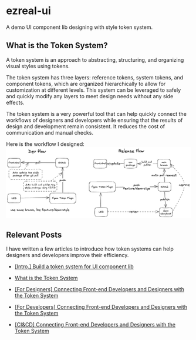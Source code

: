 # ezreal-ui

A demo UI component lib designing with style token system.

## What is the Token System?

A token system is an approach to abstracting, structuring, and organizing visual styles using tokens.

The token system has three layers: reference tokens, system tokens, and component tokens, which are organized hierarchically to allow for customization at different levels. This system can be leveraged to safely and quickly modify any layers to meet design needs without any side effects.

The token system is a very powerful tool that can help quickly connect the workflows of designers and developers while ensuring that the results of design and development remain consistent. It reduces the cost of communication and manual checks.

Here is the workflow I designed:
![workflow](./images/CI&CD%20workflow.png)

## Relevant Posts

I have written a few articles to introduce how token systems can help designers and developers improve their efficiency.

- [[Intro.] Build a token system for UI component lib](https://www.tory.cool/blog/intro-build-a-token-system-for-ui-component-lib)

- [What is the Token System](https://www.tory.cool/blog/what-is-the-token-system)

- [[For Designers] Connecting Front-end Developers and Designers with the Token System](https://www.tory.cool/blog/for-designers-connecting-front-end-developers-and-designers-with-the-token-system)

- [[For Developers] Connecting Front-end Developers and Designers with the Token System](https://www.tory.cool/blog/for-developers-connecting-front-end-developers-and-designers-with-the-token-system)

- [[CI&CD] Connecting Front-end Developers and Designers with the Token System](https://www.tory.cool/blog/ci-and-cd-connecting-front-end-developers-and-designers-with-the-token-system)

